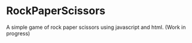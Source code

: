# RockPaperScissors
A simple game of rock paper scissors using javascript and html.
(Work in progress)
